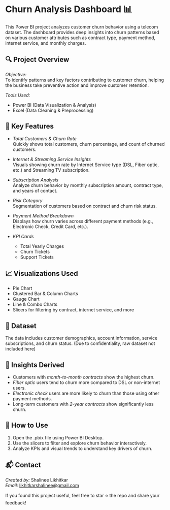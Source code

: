 # Churn Analysis Dashboard 📊

This Power BI project analyzes customer churn behavior using a telecom dataset. The dashboard provides deep insights into churn patterns based on various customer attributes such as contract type, payment method, internet service, and monthly charges.

## 🔍 Project Overview

*Objective:*  
To identify patterns and key factors contributing to customer churn, helping the business take preventive action and improve customer retention.

*Tools Used:*
- Power BI (Data Visualization & Analysis)
- Excel (Data Cleaning & Preprocessing)

## 🧩 Key Features

- *Total Customers & Churn Rate*  
  Quickly shows total customers, churn percentage, and count of churned customers.

- *Internet & Streaming Service Insights*  
  Visuals showing churn rate by Internet Service type (DSL, Fiber optic, etc.) and Streaming TV subscription.

- *Subscription Analysis*  
  Analyze churn behavior by monthly subscription amount, contract type, and years of contact.

- *Risk Category*  
  Segmentation of customers based on contract and churn risk status.

- *Payment Method Breakdown*  
  Displays how churn varies across different payment methods (e.g., Electronic Check, Credit Card, etc.).

- *KPI Cards*  
  - Total Yearly Charges
  - Churn Tickets
  - Support Tickets

## 📈 Visualizations Used

- Pie Chart
- Clustered Bar & Column Charts
- Gauge Chart
- Line & Combo Charts
- Slicers for filtering by contract, internet service, and more

## 📁 Dataset

The data includes customer demographics, account information, service subscriptions, and churn status. (Due to confidentiality, raw dataset not included here)

## 🚀 Insights Derived

- Customers with *month-to-month contracts* show the highest churn.
- *Fiber optic* users tend to churn more compared to DSL or non-internet users.
- *Electronic check* users are more likely to churn than those using other payment methods.
- Long-term customers with *2-year contracts* show significantly less churn.

## 📌 How to Use

1. Open the .pbix file using Power BI Desktop.
2. Use the slicers to filter and explore churn behavior interactively.
3. Analyze KPIs and visual trends to understand key drivers of churn.

## 📬 Contact

*Created by:* Shalinee Likhitkar  
*Email:* [likhitkarshalinee@gmail.com](mailto:likhitkarshalinee@gmail.com)

If you found this project useful, feel free to star ⭐ the repo and share your feedback!

